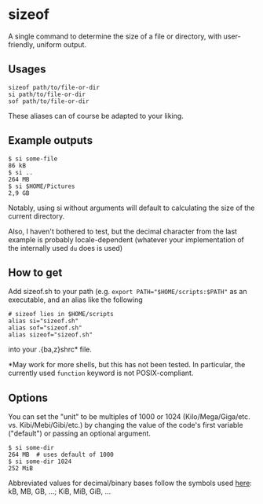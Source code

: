 # sizeof
A single command to determine the size of a file or directory, with user-friendly, uniform output.


## Usages

```
sizeof path/to/file-or-dir
si path/to/file-or-dir
sof path/to/file-or-dir
```

These aliases can of course be adapted to your liking.


## Example outputs

```
$ si some-file
86 kB
$ si ..
264 MB
$ si $HOME/Pictures
2,9 GB
```

Notably, using si without arguments will default to calculating the size of the current directory.

Also, I haven't bothered to test, but the decimal character from the last example is probably locale-dependent (whatever your implementation of the internally used `du` does is used)


## How to get
Add sizeof.sh to your path (e.g. `export PATH="$HOME/scripts:$PATH"` as an executable, and an alias like the following

```
# sizeof lies in $HOME/scripts
alias si="sizeof.sh"
alias sof="sizeof.sh"
alias sizeof="sizeof.sh"
```

into your .\{ba,z\}shrc* file.

\*May work for more shells, but this has not been tested. 
In particular, the currently used `function` keyword is not POSIX-compliant.


## Options

You can set the "unit" to be multiples of 1000 or 1024 (Kilo/Mega/Giga/etc. vs. Kibi/Mebi/Gibi/etc.) by changing the value of the code's first variable ("default") or passing an optional argument.

```
$ si some-dir
264 MB  # uses default of 1000
$ si some-dir 1024
252 MiB
```

Abbreviated values for decimal/binary bases follow the symbols used [here](https://en.wikipedia.org/wiki/Byte): kB, MB, GB, …; KiB, MiB, GiB, …

